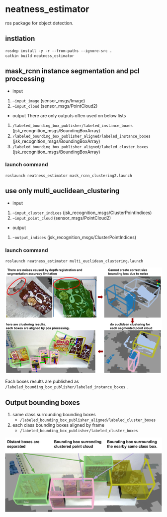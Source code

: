 # neatness_estimator

ros package for object detection.

## instlation
```
rosdep install -y -r --from-paths --ignore-src .
catkin build neatness_estimator
```

## mask_rcnn instance segmentation and pcl proccessing
 - input
 1. `~input_image` (sensor_msgs/Image)
 2. `~input_cloud` (sensor_msgs/PointCloud2)

 - output
 There are only outputs often used on below lists
 1. `/labeled_bounding_box_publisher/labeled_instance_boxes` (jsk_recognition_msgs/BoundingBoxArray)
 2. `/labeled_bounding_box_publisher_aligned/labeled_instance_boxes` (jsk_recognition_msgs/BoundingBoxArray)
 3. `/labeled_bounding_box_publisher_aligned/labeled_cluster_boxes` (jsk_recognition_msgs/BoundingBoxArray)

### launch command
```
roslaunch neatness_estimator mask_rcnn_clustering2.launch
```

## use only multi_euclidean_clustering
 - input
 1. `~input_cluster_indices` (jsk_recognition_msgs/ClusterPointIndices)
 2. `~input_point_cloud` (sensor_msgs/PointCloud2)

 - output
 1. `~output_indices` (jsk_recognition_msgs/ClusterPointIndices)

### launch command
```
roslaunch neatness_estimator multi_euclidean_clustering.launch
```

![image not foud](./neatness_estimator/images/clustering_processing1.png)

Each boxes results are published as `/labeled_bounding_box_publisher/labeled_instance_boxes` .

## Output bounding boxes
1. same class surrounding bounding boxes
   - `/labeled_bounding_box_publisher_aligned/labeled_cluster_boxes`
2. each class bounding boxes aligned by frame
   - `/labeled_bounding_box_publisher/labeled_cluster_boxes`

![image not foud](./neatness_estimator/images/clustering_processing2.png)
